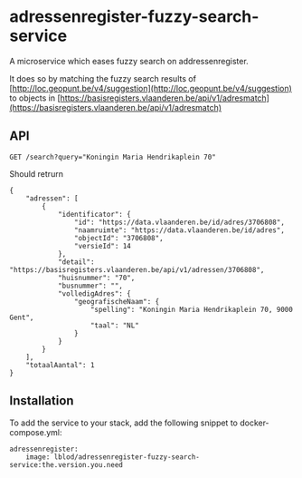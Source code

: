 # adressenregister-fuzzy-search-service
A microservice which eases fuzzy search on addressenregister.

It does so by matching the fuzzy search results of [http://loc.geopunt.be/v4/suggestion](http://loc.geopunt.be/v4/suggestion) to objects in [https://basisregisters.vlaanderen.be/api/v1/adresmatch](https://basisregisters.vlaanderen.be/api/v1/adresmatch)

## API
```
GET /search?query="Koningin Maria Hendrikaplein 70"
```

Should retrurn

```
{
    "adressen": [
        {
            "identificator": {
                "id": "https://data.vlaanderen.be/id/adres/3706808",
                "naamruimte": "https://data.vlaanderen.be/id/adres",
                "objectId": "3706808",
                "versieId": 14
            },
            "detail": "https://basisregisters.vlaanderen.be/api/v1/adressen/3706808",
            "huisnummer": "70",
            "busnummer": "",
            "volledigAdres": {
                "geografischeNaam": {
                    "spelling": "Koningin Maria Hendrikaplein 70, 9000 Gent",
                    "taal": "NL"
                }
            }
        }
    ],
    "totaalAantal": 1
}
```

## Installation
To add the service to your stack, add the following snippet to docker-compose.yml:
```
adressenregister:
    image: lblod/adressenregister-fuzzy-search-service:the.version.you.need
```
